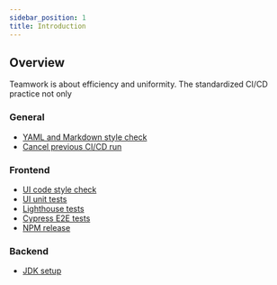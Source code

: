 ```yaml
---
sidebar_position: 1
title: Introduction
---
```


Overview
--------

Teamwork is about efficiency and uniformity. The standardized CI/CD practice not only

### General

- [YAML and Markdown style check](yml-md-style-and-link-checks)
- [Cancel previous CI/CD run](cancel-prev-run)

### Frontend

- [UI code style check](ui-code-style)
- [UI unit tests](ui-unit-test)
- [Lighthouse tests](lighthouse)
- [Cypress E2E tests](cypress-e2e)
- [NPM release](npm-release)

### Backend

- [JDK setup](jdk-setup)
